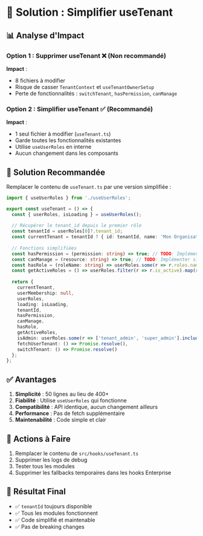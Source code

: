 # 🔧 Solution : Simplifier useTenant

## 📊 Analyse d'Impact

### **Option 1 : Supprimer useTenant** ❌ (Non recommandé)
**Impact** :
- 8 fichiers à modifier
- Risque de casser `TenantContext` et `useTenantOwnerSetup`
- Perte de fonctionnalités : `switchTenant`, `hasPermission`, `canManage`

### **Option 2 : Simplifier useTenant** ✅ (Recommandé)
**Impact** :
- 1 seul fichier à modifier (`useTenant.ts`)
- Garde toutes les fonctionnalités existantes
- Utilise `useUserRoles` en interne
- Aucun changement dans les composants

## 🎯 Solution Recommandée

Remplacer le contenu de `useTenant.ts` par une version simplifiée :

```typescript
import { useUserRoles } from './useUserRoles';

export const useTenant = () => {
  const { userRoles, isLoading } = useUserRoles();
  
  // Récupérer le tenant_id depuis le premier rôle
  const tenantId = userRoles[0]?.tenant_id;
  const currentTenant = tenantId ? { id: tenantId, name: 'Mon Organisation' } : null;
  
  // Fonctions simplifiées
  const hasPermission = (permission: string) => true; // TODO: Implémenter si nécessaire
  const canManage = (resource: string) => true; // TODO: Implémenter si nécessaire
  const hasRole = (roleName: string) => userRoles.some(r => r.roles.name === roleName);
  const getActiveRoles = () => userRoles.filter(r => r.is_active).map(r => r.roles.name);
  
  return {
    currentTenant,
    userMembership: null,
    userRoles,
    loading: isLoading,
    tenantId,
    hasPermission,
    canManage,
    hasRole,
    getActiveRoles,
    isAdmin: userRoles.some(r => ['tenant_admin', 'super_admin'].includes(r.roles.name)),
    fetchUserTenant: () => Promise.resolve(),
    switchTenant: () => Promise.resolve()
  };
};
```

## ✅ Avantages

1. **Simplicité** : 50 lignes au lieu de 400+
2. **Fiabilité** : Utilise `useUserRoles` qui fonctionne
3. **Compatibilité** : API identique, aucun changement ailleurs
4. **Performance** : Pas de fetch supplémentaire
5. **Maintenabilité** : Code simple et clair

## 📝 Actions à Faire

1. Remplacer le contenu de `src/hooks/useTenant.ts`
2. Supprimer les logs de debug
3. Tester tous les modules
4. Supprimer les fallbacks temporaires dans les hooks Enterprise

## 🚀 Résultat Final

- ✅ `tenantId` toujours disponible
- ✅ Tous les modules fonctionnent
- ✅ Code simplifié et maintenable
- ✅ Pas de breaking changes
